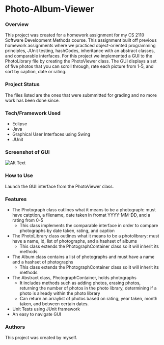 # Photo-Album-Viewer

### Overview 
This project was created for a homework assignment for my CS 2110 Software Development Methods course. This assignment built off previous homework assignments where we practiced object-oriented programming principles, JUnit testing, hashCodes, inheritance with an abstract classes, and comparable interfaces. For this project we implemented a GUI to the PhotoLibrary file by creating the PhotoViewer class. The GUI displays a set of five photos that you can scroll through, rate each picture from 1-5, and sort by caption, date or rating.  

### Project Status 
The files listed are the ones that were submmitted for grading and no more work has been done since.    

### Tech/Framework Used 
* Eclipse 
* Java
* Graphical User Interfaces using Swing 
* JUnit 

### Screenshot of GUI 
![Alt Text](https://user-images.githubusercontent.com/60328293/88489717-fe193c00-cf63-11ea-8d05-18fb2295f956.png)

### How to Use
Launch the GUI interface from the PhotoViewer class. 

### Features
* The Photograph class outlines what it means to be a photograph: must have catption, a filename, date taken in fromat YYYY-MM-DD, and a rating from 0-5  
  * This class implements the comparable interface in order to compare photographs by date taken, rating, and caption
* The PhotoLibrary class outlines what it means to be a photolibrary: must have a name, id, list of photographs, and a hashset of albums 
  * This class extends the PhotographContainer class so it will inherit its methods 
* The Album class contains a list of photographs and must have a name and a hashset of photographs 
  * This class extends the PhotographContainer class so it will inherit its methods
* The Abstract class, PhotographContainer, holds photographs
  * It includes methods such as adding photos, erasing photos, returning the number of photos in the photo library, determining if a photo is already within the photo library
  * Can return an arraylist of photos based on rating, year taken, month taken, and between certain dates.
* Unit Tests using JUnit framework 
* An easy to navigate GUI 

### Authors 
This project was created by myself.

